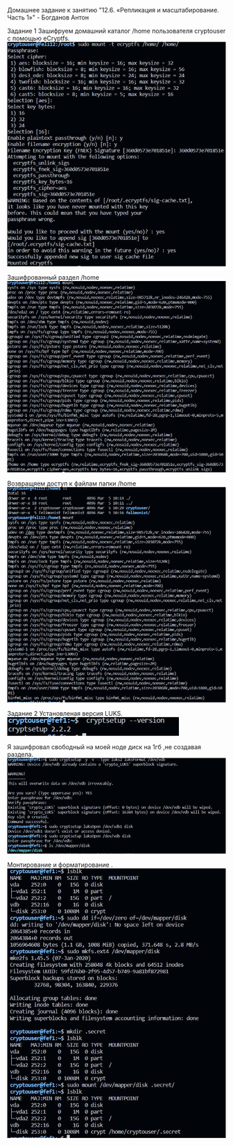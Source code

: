 Домашнее задание к занятию "12.6. «Репликация и масштабирование. Часть 1»" - Богданов Антон

Задание 1
Зашифруем домашний каталог /home пользователя cryptouser с помощью eCryptfs.
![slave](https://github.com/felimonist/13.2/blob/main/img/1.1.JPG)

Зашифрованный раздел /home
![slave](https://github.com/felimonist/13.2/blob/main/img/1.2.JPG)

Возвращяем доступ к файлам папки /home
![slave](https://github.com/felimonist/13.2/blob/main/img/1.3.JPG)


Задание 2
Установленая версия LUKS.
![slave](https://github.com/felimonist/13.2/blob/main/img/2.JPG)

Я зашифровал свободный на моей ноде диск на 1гб ,не создавая раздела.
![slave](https://github.com/felimonist/13.2/blob/main/img/2.1.JPG)

Монтирование и форматирование .
![slave](https://github.com/felimonist/13.2/blob/main/img/2.2.JPG)


